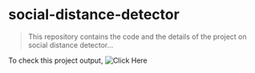 # social-distance-detector

> This repository contains the code and the details of the project on social distance detector...

To check this project output, ![Click Here](https://www.linkedin.com/posts/satyagopalkothuru_machinelearning-internship2020-machinelearningcourse-activity-6686280630633951232-eS7V)
